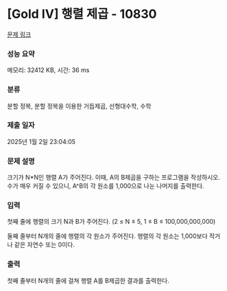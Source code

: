 # [Gold IV] 행렬 제곱 - 10830 

[문제 링크](https://www.acmicpc.net/problem/10830) 

### 성능 요약

메모리: 32412 KB, 시간: 36 ms

### 분류

분할 정복, 분할 정복을 이용한 거듭제곱, 선형대수학, 수학

### 제출 일자

2025년 1월 2일 23:04:05

### 문제 설명

<p>크기가 N*N인 행렬 A가 주어진다. 이때, A의 B제곱을 구하는 프로그램을 작성하시오. 수가 매우 커질 수 있으니, A^B의 각 원소를 1,000으로 나눈 나머지를 출력한다.</p>

### 입력 

 <p>첫째 줄에 행렬의 크기 N과 B가 주어진다. (2 ≤ N ≤  5, 1 ≤ B ≤ 100,000,000,000)</p>

<p>둘째 줄부터 N개의 줄에 행렬의 각 원소가 주어진다. 행렬의 각 원소는 1,000보다 작거나 같은 자연수 또는 0이다.</p>

### 출력 

 <p>첫째 줄부터 N개의 줄에 걸쳐 행렬 A를 B제곱한 결과를 출력한다.</p>

